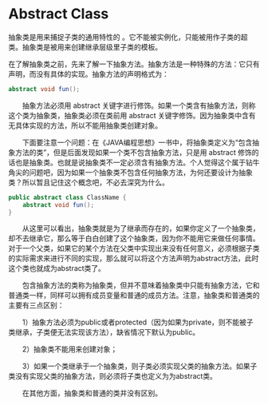 # Abstract Class

 抽象类是用来捕捉子类的通用特性的 。它不能被实例化，只能被用作子类的超类。抽象类是被用来创建继承层级里子类的模板。

在了解抽象类之前，先来了解一下抽象方法。抽象方法是一种特殊的方法：它只有声明，而没有具体的实现。抽象方法的声明格式为：

```java
abstract void fun();
```

　　抽象方法必须用 abstract 关键字进行修饰。如果一个类含有抽象方法，则称这个类为抽象类，抽象类必须在类前用 abstract 关键字修饰。因为抽象类中含有无具体实现的方法，所以不能用抽象类创建对象。

　　下面要注意一个问题：在《JAVA编程思想》一书中，将抽象类定义为“包含抽象方法的类”，但是后面发现如果一个类不包含抽象方法，只是用 abstract 修饰的话也是抽象类。也就是说抽象类不一定必须含有抽象方法。个人觉得这个属于钻牛角尖的问题吧，因为如果一个抽象类不包含任何抽象方法，为何还要设计为抽象类？所以暂且记住这个概念吧，不必去深究为什么。

```java
public abstract class ClassName {
    abstract void fun();
}
```

　　从这里可以看出，抽象类就是为了继承而存在的，如果你定义了一个抽象类，却不去继承它，那么等于白白创建了这个抽象类，因为你不能用它来做任何事情。对于一个父类，如果它的某个方法在父类中实现出来没有任何意义，必须根据子类的实际需求来进行不同的实现，那么就可以将这个方法声明为abstract方法，此时这个类也就成为abstract类了。

　　包含抽象方法的类称为抽象类，但并不意味着抽象类中只能有抽象方法，它和普通类一样，同样可以拥有成员变量和普通的成员方法。注意，抽象类和普通类的主要有三点区别：

　　1）抽象方法必须为public或者protected（因为如果为private，则不能被子类继承，子类便无法实现该方法），缺省情况下默认为public。

　　2）抽象类不能用来创建对象；

　　3）如果一个类继承于一个抽象类，则子类必须实现父类的抽象方法。如果子类没有实现父类的抽象方法，则必须将子类也定义为为abstract类。

　　在其他方面，抽象类和普通的类并没有区别。


